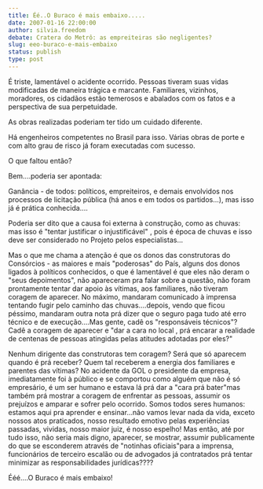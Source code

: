 ```yaml
---
title: Éé..O Buraco é mais embaixo.....
date: 2007-01-16 22:00:00
author: silvia.freedom
debate: Cratera do Metrô: as empreiteiras são negligentes?
slug: eeo-buraco-e-mais-embaixo
status: publish 
type: post
---
```


É triste, lamentável o acidente ocorrido. Pessoas tiveram suas vidas modificadas de maneira trágica e marcante. Familiares, vizinhos, moradores, os cidadãos estão temerosos e abalados com os fatos e a perspectiva de sua perpetuidade.  

As obras realizadas poderiam ter tido um cuidado diferente.   

Há engenheiros competentes no Brasil para isso. Várias obras de porte e com alto grau de risco já foram executadas com sucesso.   

O que faltou então?   

Bem....poderia ser apontada:   

Ganância - de todos: políticos, empreiteiros, e demais envolvidos nos processos de licitação pública (há anos e em todos os partidos...), mas isso já é prática conhecida....  

Poderia ser dito que a causa foi externa à construção, como as chuvas: mas isso é "tentar justificar o injustificável" , pois é época de chuvas e isso deve ser considerado no Projeto pelos especialistas...  

Mas o que me chama a atenção é que os donos das construtoras do Consórcios - as maiores e mais "poderosas" do País, alguns dos donos ligados à políticos conhecidos, o que é lamentável é que eles não deram o "seus depoimentos", não apareceram pra falar sobre a questão, não foram prontamente tentar dar apoio às vítimas, aos familiares, não tiveram coragem de aparecer. No máximo, mandaram comunicado à imprensa tentando fugir pelo caminho das chuvas....depois, vendo que ficou péssimo, mandaram outra nota prá dizer que o seguro paga tudo até erro técnico e de execução....Mas gente, cadê os "responsáveis técnicos"? Cadê a coragem de aparecer e "dar a cara no local , prá encarar a realidade de centenas de pessoas atingidas pelas atitudes adotadas por eles?"  

Nenhum dirigente das construtoras tem coragem? Será que só aparecem quando é prá receber? Quem tal receberem a energia dos familiares e parentes das vítimas? No acidente da GOL o presidente da empresa, imediatamente foi à público e se comportou como alguém que não é só empresário, é um ser humano e estava lá prá dar a "cara prá bater"mas também prá mostrar a coragem de enfrentar as pessoas, assumir os prejuízos e amparar e sofrer pelo ocorrido. Somos todos seres humanos: estamos aqui pra aprender e ensinar...não vamos levar nada da vida, exceto nossos atos praticados, nosso resultado emotivo pelas experiências passadas, vividas, nosso maior juiz, é nosso espelho! Mas então, até por tudo isso, não seria mais digno, aparecer, se mostrar, assumir publicamente do que se esconderem através de "notinhas oficiais"para a imprensa, funcionários de terceiro escalão ou de advogados já contratados prá tentar minimizar as responsabilidades jurídicas????   

Ééé....O Buraco é mais embaixo!
